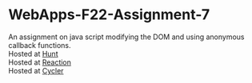 # WebApps-F22-Assignment-7
An assignment on java script modifying the DOM and using anonymous callback functions.<br>
Hosted at [Hunt](https://44-563-web-apps-f22.github.io/44563-webapps-assignment-7-sravanth3108/treasure.html)<br>
Hosted at [Reaction](https://44-563-web-apps-f22.github.io/44563-webapps-assignment-7-sravanth3108/reaction.html)<br>
Hosted at [Cycler](https://44-563-web-apps-f22.github.io/44563-webapps-assignment-7-sravanth3108/cycler.html)
